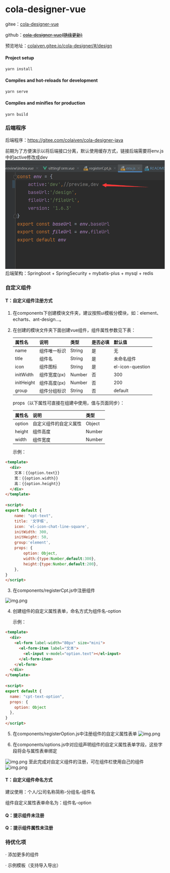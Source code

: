 # cola-designer-vue
gitee：<a href="https://gitee.com/colaiven/cola-designer" target="_blank">cola-designer-vue</a>

github：[~~cola-designer-vue(随缘更新)~~](https://github.com/colaiven/cola-designer )

预览地址：<a href="http://colaiven.gitee.io/cola-designer/#/design" target="_blank">colaiven.gitee.io/cola-designer/#/design</a>
#### Project setup
```
yarn install
```
#### Compiles and hot-reloads for development
```
yarn serve
```
#### Compiles and minifies for production
```
yarn build
```
### 后端程序
后端程序：https://gitee.com/colaiven/cola-designer-java

前期为了方便演示以将后端接口分离，默认使用缓存方式，链接后端需要将env.js中的active修改成dev
![img.png](src/assets/img.png)
后端架构：Springboot + SpringSecurity + mybatis-plus + mysql + redis

### 自定义组件
#### T：自定义组件注册方式
1. 在components下创建模块文件夹，建议按照ui模板分模块，如：element、echarts、ant-design...。
2. 在创建的模块文件夹下面创建vue组件，组件属性参数见下表：
   
   | 属性名      | 说明          | 类型    |是否必填  | 默认值|
   |  ----      |  ----        | ----   | ----   | ----  |
   | name       | 组件唯一标识   | String | 是      | 无 |
   | title      | 组件名        | String  | 是    | 未命名组件 |
   | icon       | 组件图标      | String  | 是     | el-icon-question |
   | initWidth  | 组件宽度(px)   | Number  | 否     | 300 |
   | initHeight | 组件高度(px)   | Number  | 否     | 200 |
   | group      | 组件分组标识   | String  | 否     | default |
   
    props（以下属性可直接在组建中使用，值与页面同步）：
   
   | 属性名      | 说明          | 类型    |
   |  ----      |  ----        | ----   |
   | option     | 自定义组件的自定义属性| Object |
   | height     | 组件高度| Number |
   | width      | 组件宽度| Number |
   
    示例：

```html
<template>
  <div>
    文本：{{option.text}}
    宽：{{option.width}}
    高：{{option.height}}
  </div>
</template>

<script>
export default {
    name: "cpt-text",
    title: '文字框',
    icon: 'el-icon-chat-line-square',
    initWidth: 300,
    initHeight: 50,
    group:'element',
    props: {
        option: Object,
        width:{type:Number,default:300},
        height:{type:Number,default:200},
    },
}
</script>
```

3. 在components/registerCpt.js中注册组件

![img.png](src/assets/readme/registerCpt.png)
   
4. 创建组件的自定义属性表单，命名方式为组件名-option
   
   示例：
```html
<template>
  <div>
    <el-form label-width="80px" size="mini">
      <el-form-item label="文本">
        <el-input v-model="option.text"></el-input>
      </el-form-item>
    </el-form>
  </div>
</template>

<script>
export default {
  name: "cpt-text-option",
  props: {
    option: Object
  },
}
</script>
```

5. 在components/registerOption.js中注册组件的自定义属性表单
![img.png](src/assets/readme/registerOption.png)
   
6. 在components/options.js中对应组声明组件的自定义属性表单字段，这些字段将会与属性表单绑定

![img.png](src/assets/readme/options.png)
至此完成对自定义组件的注册，可在组件栏使用自己的组件
![img.png](src/assets/readme/test.png)
#### T：自定义组件命名方式
 建议使用：个人/公司名称简称-分组名-组件名

 组件自定义属性表单命名为：组件名-option
#### Q：提示组件未注册
#### Q：提示组件属性未注册

### 待优化项
· 添加更多的组件

· 示例模板（支持导入导出）

